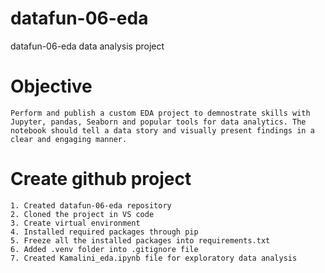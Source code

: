 # datafun-06-eda
datafun-06-eda data analysis project 
# Objective
```
Perform and publish a custom EDA project to demnostrate skills with Jupyter, pandas, Seaborn and popular tools for data analytics. The notebook should tell a data story and visually present findings in a clear and engaging manner.
```
# Create github project
```
1. Created datafun-06-eda repository
2. Cloned the project in VS code
3. Create virtual environment
4. Installed required packages through pip
5. Freeze all the installed packages into requirements.txt
6. Added .venv folder into .gitignore file
7. Created Kamalini_eda.ipynb file for exploratory data analysis
```




